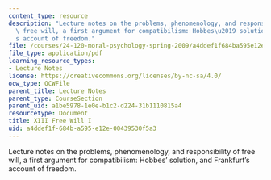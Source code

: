 ```yaml
---
content_type: resource
description: "Lecture notes on the problems, phenomenology, and responsibility of\
  \ free will, a first argument for compatibilism: Hobbes\u2019 solution, and Frankfurt\u2019\
  s account of freedom."
file: /courses/24-120-moral-psychology-spring-2009/a4ddef1f684ba595e12e00439530f5a3_MIT24_120s09_lec13.pdf
file_type: application/pdf
learning_resource_types:
- Lecture Notes
license: https://creativecommons.org/licenses/by-nc-sa/4.0/
ocw_type: OCWFile
parent_title: Lecture Notes
parent_type: CourseSection
parent_uid: a1be5978-1e0e-b1c2-d224-31b1110815a4
resourcetype: Document
title: XIII Free Will I
uid: a4ddef1f-684b-a595-e12e-00439530f5a3
---
```

Lecture notes on the problems, phenomenology, and responsibility of free will, a first argument for compatibilism: Hobbes’ solution, and Frankfurt’s account of freedom.